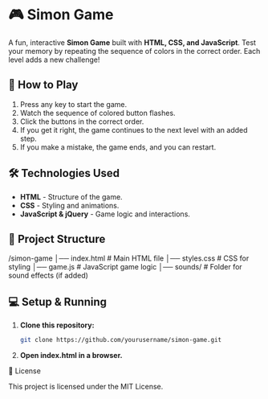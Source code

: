 # 🎮 Simon Game  

A fun, interactive **Simon Game** built with **HTML, CSS, and JavaScript**. Test your memory by repeating the sequence of colors in the correct order. Each level adds a new challenge!  

## 🚀 How to Play  
1. Press any key to start the game.  
2. Watch the sequence of colored button flashes.  
3. Click the buttons in the correct order.  
4. If you get it right, the game continues to the next level with an added step.  
5. If you make a mistake, the game ends, and you can restart.  

## 🛠 Technologies Used  
- **HTML** - Structure of the game.  
- **CSS** - Styling and animations.  
- **JavaScript & jQuery** - Game logic and interactions.  

## 📂 Project Structure  

/simon-game │── index.html # Main HTML file
│── styles.css # CSS for styling
│── game.js # JavaScript game logic
│── sounds/ # Folder for sound effects (if added)
 

## 💻 Setup & Running  
1. **Clone this repository:**  
   ```bash
   git clone https://github.com/yourusername/simon-game.git

 2. **Open index.html in a browser.**


📜 License

This project is licensed under the MIT License.




